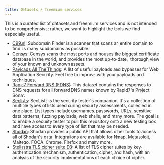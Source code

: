 ```yaml
---
title: Datasets / freemium services
---
```


This is a curated list of datasets and freemium services and is not intended to be comprehensive; rather, we want to highlight the tools we find especially useful.

* [C99.nl](https://api.c99.nl/): Subdomain Finder is a scanner that scans an entire domain to find as many subdomains as possible.
* [Censys](https://censys.io/): Censys scans the most ports and houses the biggest certificate database in the world, and provides the most up-to-date,  thorough view of your known and unknown assets.
* [Payloads All The Things](https://github.com/swisskyrepo/PayloadsAllTheThings): A list of useful payloads and bypasses for Web Application Security. Feel free to improve with your payloads and techniques.
* [Rapid7 Forward DNS (FDNS)](https://opendata.rapid7.com/sonar.fdns_v2/): This dataset contains the responses to DNS requests for all forward DNS names known by Rapid7's Project Sonar.
* [Seclists](https://github.com/danielmiessler/SecLists): SecLists is the security tester's companion. It's a collection of multiple types of lists used during security assessments, collected in one place. List types include usernames, passwords, URLs, sensitive data patterns, fuzzing payloads, web shells, and many more. The goal is to enable a security tester to pull this repository onto a new testing box and have access to every type of list that may be needed.
* [Shodan](https://www.shodan.io/): Shodan provides a public API that allows other tools to access all of Shodan's data. Integrations are available for Nmap, Metasploit, Maltego, FOCA, Chrome, Firefox and many more.
* [Stellastra TLS cipher suite DB](https://stellastra.com/cipher-suite): A list of TLS cipher suites by key-authentication mechanism, authentication, cipher, and hash, with an analysis of the security implementations of each choice of cipher. 
  

